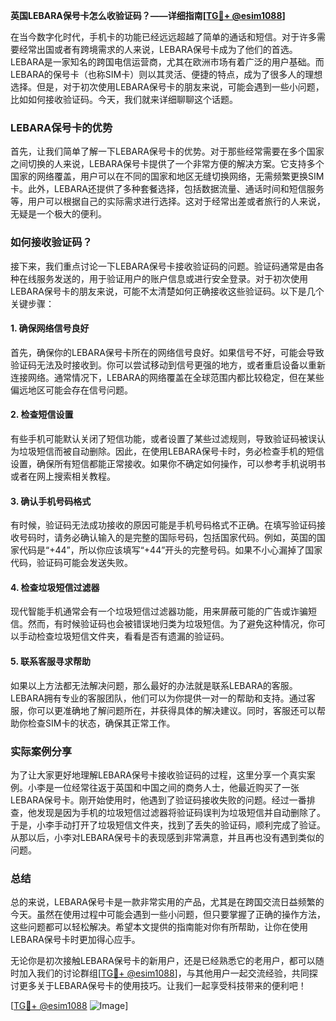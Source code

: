 **英国LEBARA保号卡怎么收验证码？——详细指南[[TG💪+ @esim1088](https://t.me/s/esim1088)]**

在当今数字化时代，手机卡的功能已经远远超越了简单的通话和短信。对于许多需要经常出国或者有跨境需求的人来说，LEBARA保号卡成为了他们的首选。LEBARA是一家知名的跨国电信运营商，尤其在欧洲市场有着广泛的用户基础。而LEBARA的保号卡（也称SIM卡）则以其灵活、便捷的特点，成为了很多人的理想选择。但是，对于初次使用LEBARA保号卡的朋友来说，可能会遇到一些小问题，比如如何接收验证码。今天，我们就来详细聊聊这个话题。

### LEBARA保号卡的优势

首先，让我们简单了解一下LEBARA保号卡的优势。对于那些经常需要在多个国家之间切换的人来说，LEBARA保号卡提供了一个非常方便的解决方案。它支持多个国家的网络覆盖，用户可以在不同的国家和地区无缝切换网络，无需频繁更换SIM卡。此外，LEBARA还提供了多种套餐选择，包括数据流量、通话时间和短信服务等，用户可以根据自己的实际需求进行选择。这对于经常出差或者旅行的人来说，无疑是一个极大的便利。

### 如何接收验证码？

接下来，我们重点讨论一下LEBARA保号卡接收验证码的问题。验证码通常是由各种在线服务发送的，用于验证用户的账户信息或进行安全登录。对于初次使用LEBARA保号卡的朋友来说，可能不太清楚如何正确接收这些验证码。以下是几个关键步骤：

#### 1. 确保网络信号良好

首先，确保你的LEBARA保号卡所在的网络信号良好。如果信号不好，可能会导致验证码无法及时接收到。你可以尝试移动到信号更强的地方，或者重启设备以重新连接网络。通常情况下，LEBARA的网络覆盖在全球范围内都比较稳定，但在某些偏远地区可能会存在信号问题。

#### 2. 检查短信设置

有些手机可能默认关闭了短信功能，或者设置了某些过滤规则，导致验证码被误认为垃圾短信而被自动删除。因此，在使用LEBARA保号卡时，务必检查手机的短信设置，确保所有短信都能正常接收。如果你不确定如何操作，可以参考手机说明书或者在网上搜索相关教程。

#### 3. 确认手机号码格式

有时候，验证码无法成功接收的原因可能是手机号码格式不正确。在填写验证码接收号码时，请务必确认输入的是完整的国际号码，包括国家代码。例如，英国的国家代码是“+44”，所以你应该填写“+44”开头的完整号码。如果不小心漏掉了国家代码，验证码可能会发送失败。

#### 4. 检查垃圾短信过滤器

现代智能手机通常会有一个垃圾短信过滤器功能，用来屏蔽可能的广告或诈骗短信。然而，有时候验证码也会被错误地归类为垃圾短信。为了避免这种情况，你可以手动检查垃圾短信文件夹，看看是否有遗漏的验证码。

#### 5. 联系客服寻求帮助

如果以上方法都无法解决问题，那么最好的办法就是联系LEBARA的客服。LEBARA拥有专业的客服团队，他们可以为你提供一对一的帮助和支持。通过客服，你可以更准确地了解问题所在，并获得具体的解决建议。同时，客服还可以帮助你检查SIM卡的状态，确保其正常工作。

### 实际案例分享

为了让大家更好地理解LEBARA保号卡接收验证码的过程，这里分享一个真实案例。小李是一位经常往返于英国和中国之间的商务人士，他最近购买了一张LEBARA保号卡。刚开始使用时，他遇到了验证码接收失败的问题。经过一番排查，他发现是因为手机的垃圾短信过滤器将验证码误判为垃圾短信并自动删除了。于是，小李手动打开了垃圾短信文件夹，找到了丢失的验证码，顺利完成了验证。从那以后，小李对LEBARA保号卡的表现感到非常满意，并且再也没有遇到类似的问题。

### 总结

总的来说，LEBARA保号卡是一款非常实用的产品，尤其是在跨国交流日益频繁的今天。虽然在使用过程中可能会遇到一些小问题，但只要掌握了正确的操作方法，这些问题都可以轻松解决。希望本文提供的指南能对你有所帮助，让你在使用LEBARA保号卡时更加得心应手。

无论你是初次接触LEBARA保号卡的新用户，还是已经熟悉它的老用户，都可以随时加入我们的讨论群组[[TG💪+ @esim1088](https://t.me/s/esim1088)]，与其他用户一起交流经验，共同探讨更多关于LEBARA保号卡的使用技巧。让我们一起享受科技带来的便利吧！

[[TG💪+ @esim1088](https://t.me/s/esim1088) ![Image](https://i.postimg.cc/4NQfJmqS/Snipaste-2025-05-13-00-14-12.png)]